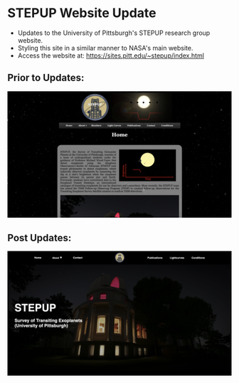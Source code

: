 # STEPUP Website Update
- Updates to the University of Pittsburgh's STEPUP research group website.
- Styling this site in a similar manner to NASA's main website.
- Access the website at: https://sites.pitt.edu/~stepup/index.html

##  Prior to Updates:
<img src="ReadMeVisual/Original.png" alt="Original Image"/>

## Post Updates:
<img src="ReadMeVisual/Updated.png" alt="Updted Image"/>
